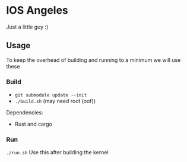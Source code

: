 # lOS Angeles
Just a little guy :)

## Usage
To keep the overhead of building and running to a minimum we will use these

### Build

- `git submodule update --init`
- `./build.sh` (may need root (oof))

Dependencies:

- Rust and cargo

### Run
`./run.sh` Use this after building the kernel